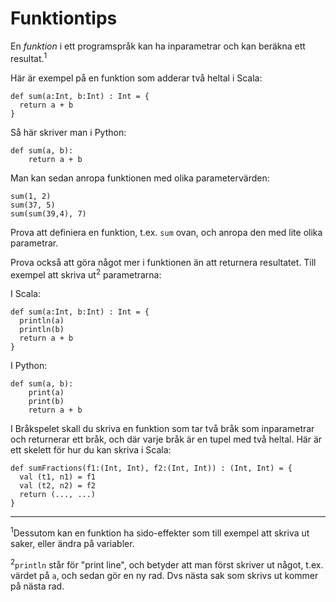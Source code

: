 Funktiontips
============

En *funktion* i ett programspråk kan ha inparametrar och kan beräkna ett resultat.<sup>1</sup>

Här är exempel på en funktion som adderar två heltal i Scala:

    def sum(a:Int, b:Int) : Int = {
      return a + b
    }

Så här skriver man i Python:

    def sum(a, b):
        return a + b

Man kan sedan anropa funktionen med olika parametervärden:

    sum(1, 2)
    sum(37, 5)
    sum(sum(39,4), 7)

Prova att definiera en funktion, t.ex. `sum` ovan, och anropa den med lite olika parametrar.

Prova också att göra något mer i funktionen än att returnera resultatet. Till exempel att skriva ut<sup>2</sup> parametrarna:

I Scala:

    def sum(a:Int, b:Int) : Int = {
      println(a)
      println(b)
      return a + b
    }

I Python:

    def sum(a, b):
        print(a)
        print(b)
        return a + b


I Bråkspelet skall du skriva en funktion som tar två bråk som inparametrar och returnerar ett bråk, och där varje bråk är en tupel med två heltal. Här är ett skelett för hur du kan skriva i Scala:

    def sumFractions(f1:(Int, Int), f2:(Int, Int)) : (Int, Int) = {
      val (t1, n1) = f1
      val (t2, n2) = f2
      return (..., ...)
    }

----

<sup>1</sup>Dessutom kan en funktion ha sido-effekter som till exempel att skriva ut saker, eller ändra på variabler.

<sup>2</sup>`println` står för "print line", och betyder att man först skriver ut något, t.ex. värdet på `a`, och sedan gör en ny rad. Dvs nästa sak som skrivs ut kommer på nästa rad.
